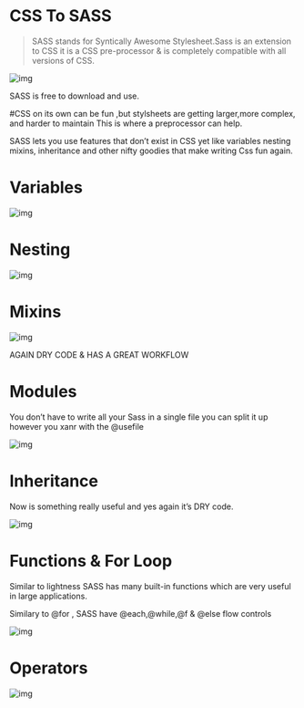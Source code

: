 # CSS To SASS

> SASS stands for Syntically Awesome Stylesheet.Sass is an extension to CSS it is a CSS pre-processor & is completely compatible with all versions of CSS.

![img](https://miro.medium.com/max/1400/1*HLokd2tAoQmGXFnVpaZx2Q.jpeg)

SASS is free to download and use.

\#CSS on its own can be fun ,but stylsheets are getting larger,more complex, and harder to maintain This is where a preprocessor can help.

SASS lets you use features that don’t exist in CSS yet like variables nesting mixins, inheritance and other nifty goodies that make writing Css fun again.

# Variables

![img](https://miro.medium.com/max/700/1*hHPptqzuAxWsf5RYckDmag.jpeg)

# Nesting

![img](https://miro.medium.com/max/700/1*Rkq384eqI6DtUe64Vnny-A.jpeg)

# Mixins

![img](https://miro.medium.com/max/700/1*g714XgicnqFEjqHF0vZWzA.jpeg)

AGAIN DRY CODE & HAS A GREAT WORKFLOW

# Modules

You don’t have to write all your Sass in a single file you can split it up however you xanr with the @usefile

![img](https://miro.medium.com/max/700/1*7g1OqZsqwLATn30MsxlbSw.jpeg)

# Inheritance

Now is something really useful and yes again it’s DRY code.

![img](https://miro.medium.com/max/299/1*KiLSE9lzq6NSNeEyCrifAQ.png)

# Functions & For Loop

Similar to lightness SASS has many built-in functions which are very useful in large applications.

Similary to @for , SASS have @each,@while,@f & @else flow controls

![img](https://miro.medium.com/max/603/1*PAXsQ6L6JM3ofVJ6seVNTg.png)

# Operators

![img](https://miro.medium.com/max/342/1*8Y9XlODi7GaftJzao5IygQ.png)